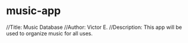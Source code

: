 # music-app
//Title: Music Database 
//Author: Victor E.
//Description: This app will be used to organize music for all uses.
